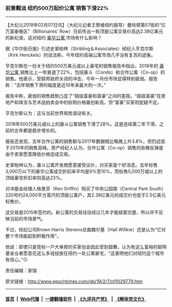 ### 前景黯淡 纽约500万起价公寓 销售下滑22%
------------------------

<p>
 【大纪元2019年02月07日讯】（大纪元记者王黎维纽约报导）曼哈顿第57街的“亿万富豪巷区”（Billionaires’ Row）日前传出一桩顶层公寓交易价高达2.38亿美元的新纪录。这对纽约
 <a href="http://www.epochtimes.com/gb/tag/%E8%B1%AA%E5%8D%8E%E5%85%AC%E5%AF%93.html">
  豪华公寓
 </a>
 市场有什么影响？
</p>
<p>
 据《华尔街日报》引述史翠柏林（Stribling＆Associates）经纪人亨克尔斯 （Kirk Henckels）的说法称，今年纽约高端公寓市场几乎没有复苏的迹象。
</p>
<p>
 亨克尔斯在一份关于纽约500万美元或以上豪宅的销售报告中指出，2018年的
 <a href="http://www.epochtimes.com/gb/tag/%E8%B1%AA%E5%8D%8E%E5%85%AC%E5%AF%93.html">
  豪华公寓
 </a>
 销售比上一年衰退了22%，包括康斗（Condo）和合作公寓（Co-op）的销售。他表示，受联邦政府关闭的冲击，今年一月份市场显得特别疲弱。报告称：“去年销售下滑的幅度是近10年来最大的一次。”
</p>
<p>
 报告中称，疲弱的销售趋势凸显了“超级富豪和富豪”之间的差距。“超级富豪”在房地产和珠宝与艺术品拍卖会中的标购价格屡创新高，但“富豪”买家则犹疑不定。
</p>
<p>
 亨克尔斯认为：这与当前世界局势波动有关。
</p>
<p>
 2018年500万美元或以上的康斗公寓销售下滑了28%。这是连续第二年下滑。之前的五年都是稳步增长的。
</p>
<p>
 报告还发现，去年合作公寓的销售额与2017年数据相比略微上升3.8%，但仍远低于2015年的销售高峰。房产经纪人认为，合作公寓（Co-op）销售的些微反弹是由于卖家愿意降低价格促成交易。
</p>
<p>
 史翠柏林认为，康斗公寓开发商愿意接受议价，对买家是个好消息。去年标售3,000万以下的豪华公寓成交折扣率平均是9%至10%，而标售5,000万或以上的顶级豪宅折扣率则高达23%。
</p>
<p>
 对冲基金经理人格里芬（Ken Griffin）购买了中央公园南（Central Park South）220号约24,000平方英尺的顶层公寓户，其2.38亿美元的成交价也低于2.5亿美元标售价。
</p>
<p>
 这交易是2015年签约的。新公寓的交易往往经过几年才能结案交屋，所以并不反映当前的市场景气。
</p>
<p>
 不过，经纪公司Brown Harris Stevens总裁魏尔基（Hall Willkie）还是认为“它对整个市场能起到积极作用”。
</p>
<p>
 他说：即使只是竞标一户大单房的买家也会因此受到鼓舞，认为有这么富裕的聪明基金业者愿意花这么多钱投放在纽约一处公寓豪宅，“这表明他们对纽约这个城市有信心。”◇
</p>
<p>
 责任编辑：家瑞
</p>

原文链接：http://www.epochtimes.com/gb/19/2/7/n11029779.htm


------------------------
#### [首页](https://github.com/gfw-breaker/banned-news/blob/master/README.md) &nbsp;|&nbsp; [Web代理](https://github.com/labour-camp/helloworld) &nbsp;|&nbsp; [一键翻墙软件](https://github.com/gfw-breaker/nogfw/blob/master/README.md) &nbsp;|&nbsp; [《九评共产党》](https://github.com/gfw-breaker/9ping.md/blob/master/README.md#九评之一评共产党是什么) &nbsp;|&nbsp; [《解体党文化》](https://github.com/gfw-breaker/jtdwh.md/blob/master/README.md#绪论)

